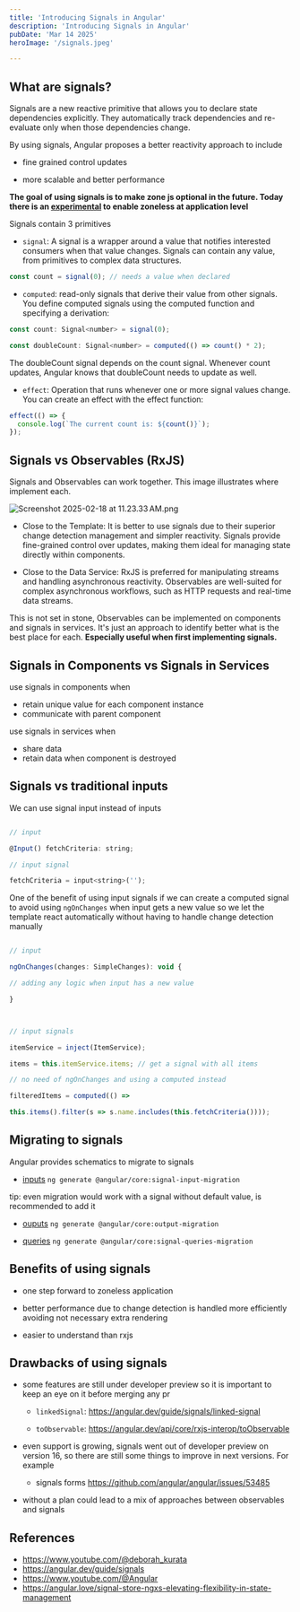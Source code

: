 ```yaml
---
title: 'Introducing Signals in Angular'
description: 'Introducing Signals in Angular'
pubDate: 'Mar 14 2025'
heroImage: '/signals.jpeg'

---
```


## What are signals?

Signals are a new reactive primitive that allows you to declare state dependencies explicitly. They automatically track dependencies and re-evaluate only when those dependencies change.

By using signals, Angular proposes a better reactivity approach to include

- fine grained control updates

- more scalable and better performance

**The goal of using signals is to make zone js optional in the future. Today there is an [experimental](https://angular.dev/guide/experimental/zoneless) to enable zoneless at application level**

Signals contain 3 primitives

- `signal`: A signal is a wrapper around a value that notifies interested consumers when that value changes. Signals can contain any value, from primitives to complex data structures.

```javascript
const count = signal(0); // needs a value when declared
```

- `computed`: read-only signals that derive their value from other signals. You define computed signals using the computed function and specifying a derivation:

```javascript
const count: Signal<number> = signal(0);

const doubleCount: Signal<number> = computed(() => count() * 2);
```

The doubleCount signal depends on the count signal. Whenever count updates, Angular knows that doubleCount needs to update as well.

- `effect`: Operation that runs whenever one or more signal values change. You can create an effect with the effect function:

```javascript
effect(() => {
  console.log(`The current count is: ${count()}`);
});
```

## Signals vs Observables (RxJS)

Signals and Observables can work together. This image illustrates where implement each.

![Screenshot 2025-02-18 at 11.23.33 AM.png](/signalsandrxjs.png)

- Close to the Template: It is better to use signals due to their superior change detection management and simpler reactivity. Signals provide fine-grained control over updates, making them ideal for managing state directly within components.

- Close to the Data Service: RxJS is preferred for manipulating streams and handling asynchronous reactivity. Observables are well-suited for complex asynchronous workflows, such as HTTP requests and real-time data streams.

This is not set in stone, Observables can be implemented on components and signals in services. It's just an approach to identify better what is the best place for each. **Especially useful when first implementing signals.**

## Signals in Components vs Signals in Services

use signals in components when

- retain unique value for each component instance
- communicate with parent component

use signals in services when

- share data
- retain data when component is destroyed

## Signals vs traditional inputs

We can use signal input instead of inputs

```javascript

// input

@Input() fetchCriteria: string;

// input signal

fetchCriteria = input<string>('');

```

One of the benefit of using input signals if we can create a computed signal to avoid using `ngOnChanges` when input gets a new value so we let the template react automatically without having to handle change detection manually

```javascript

// input

ngOnChanges(changes: SimpleChanges): void {

// adding any logic when input has a new value

}



// input signals

itemService = inject(ItemService);

items = this.itemService.items; // get a signal with all items

// no need of ngOnChanges and using a computed instead

filteredItems = computed(() =>

this.items().filter(s => s.name.includes(this.fetchCriteria())));

```

## Migrating to signals

Angular provides schematics to migrate to signals

- [inputs](https://angular.dev/reference/migrations/signal-inputs) `ng generate @angular/core:signal-input-migration`

tip: even migration would work with a signal without default value, is recommended to add it

- [ouputs](https://angular.dev/reference/migrations/outputs) `ng generate @angular/core:output-migration`

- [queries](https://angular.dev/reference/migrations/signal-queries) `ng generate @angular/core:signal-queries-migration`

## Benefits of using signals

- one step forward to zoneless application

- better performance due to change detection is handled more efficiently avoiding not necessary extra rendering

- easier to understand than rxjs

## Drawbacks of using signals

- some features are still under developer preview so it is important to keep an eye on it before merging any pr

  - `linkedSignal`: https://angular.dev/guide/signals/linked-signal

  - `toObservable`: https://angular.dev/api/core/rxjs-interop/toObservable

- even support is growing, signals went out of developer preview on version 16, so there are still some things to improve in next versions. For example

  - signals forms https://github.com/angular/angular/issues/53485

- without a plan could lead to a mix of approaches between observables and signals

## References

- https://www.youtube.com/@deborah_kurata
- https://angular.dev/guide/signals
- https://www.youtube.com/@Angular
- https://angular.love/signal-store-ngxs-elevating-flexibility-in-state-management
